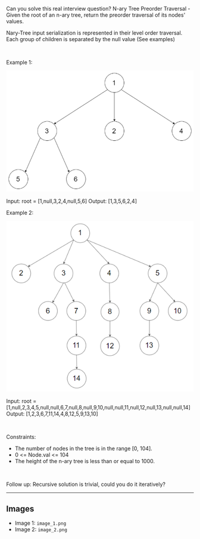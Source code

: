 Can you solve this real interview question? N-ary Tree Preorder Traversal - Given the root of an n-ary tree, return the preorder traversal of its nodes' values.

Nary-Tree input serialization is represented in their level order traversal. Each group of children is separated by the null value (See examples)

 

Example 1:

![Example 1](./image_1.png)


Input: root = [1,null,3,2,4,null,5,6]
Output: [1,3,5,6,2,4]


Example 2:

![Example 2](./image_2.png)


Input: root = [1,null,2,3,4,5,null,null,6,7,null,8,null,9,10,null,null,11,null,12,null,13,null,null,14]
Output: [1,2,3,6,7,11,14,4,8,12,5,9,13,10]


 

Constraints:

 * The number of nodes in the tree is in the range [0, 104].
 * 0 <= Node.val <= 104
 * The height of the n-ary tree is less than or equal to 1000.

 

Follow up: Recursive solution is trivial, could you do it iteratively?

---

## Images

- Image 1: `image_1.png`
- Image 2: `image_2.png`
